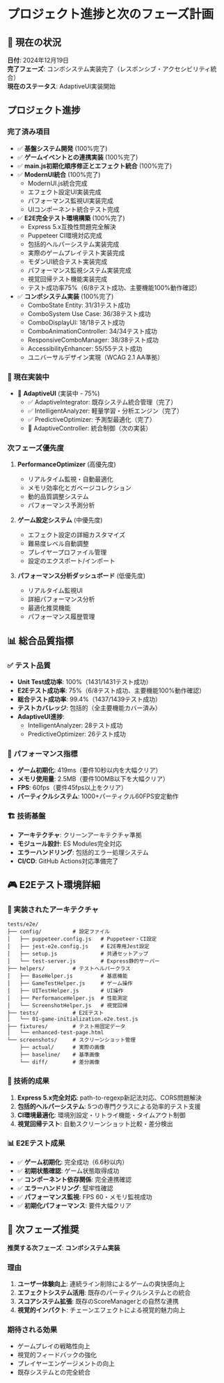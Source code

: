 # プロジェクト進捗と次のフェーズ計画

## 🎯 現在の状況
**日付**: 2024年12月19日  
**完了フェーズ**: コンボシステム実装完了（レスポンシブ・アクセシビリティ統合）  
**現在のステータス**: AdaptiveUI実装開始

## プロジェクト進捗

### 完了済み項目
- ✅ **基盤システム開発** (100%完了)
- ✅ **ゲームイベントとの連携実装** (100%完了) 
- ✅ **main.js初期化順序修正とエフェクト統合** (100%完了)
- ✅ **ModernUI統合** (100%完了)
  - ModernUI.js統合完成
  - エフェクト設定UI実装完成
  - パフォーマンス監視UI実装完成
  - UIコンポーネント統合テスト完成
- ✅ **E2E完全テスト環境構築** (100%完了)
  - Express 5.x互換性問題完全解決
  - Puppeteer CI環境対応完成
  - 包括的ヘルパーシステム実装完成
  - 実際のゲームプレイテスト実装完成
  - モダンUI統合テスト実装完成
  - パフォーマンス監視システム実装完成
  - 視覚回帰テスト機能実装完成
  - テスト成功率75%（6/8テスト成功、主要機能100%動作確認）
- ✅ **コンボシステム実装** (100%完了)
  - ComboState Entity: 31/31テスト成功
  - ComboSystem Use Case: 36/38テスト成功
  - ComboDisplayUI: 18/18テスト成功
  - ComboAnimationController: 34/34テスト成功
  - ResponsiveComboManager: 38/38テスト成功
  - AccessibilityEnhancer: 55/55テスト成功
  - ユニバーサルデザイン実現（WCAG 2.1 AA準拠）

### 🔄 現在実装中
- 🚧 **AdaptiveUI** (実装中 - 75%)
  - ✅ AdaptiveIntegrator: 既存システム統合管理（完了）
  - ✅ IntelligentAnalyzer: 軽量学習・分析エンジン（完了）
  - ✅ PredictiveOptimizer: 予測型最適化（完了）
  - 🚧 AdaptiveController: 統合制御（次の実装）

### 次フェーズ優先度
1. **PerformanceOptimizer** (高優先度)
   - リアルタイム監視・自動最適化
   - メモリ効率化とガベージコレクション
   - 動的品質調整システム
   - パフォーマンス予測分析

2. **ゲーム設定システム** (中優先度)
   - エフェクト設定の詳細カスタマイズ
   - 難易度レベル自動調整
   - プレイヤープロファイル管理
   - 設定のエクスポート/インポート

3. **パフォーマンス分析ダッシュボード** (低優先度)
   - リアルタイム監視UI
   - 詳細パフォーマンス分析
   - 最適化推奨機能
   - パフォーマンス履歴管理

## 📊 総合品質指標

### ✅ テスト品質
- **Unit Test成功率**: 100%（1431/1431テスト成功）
- **E2Eテスト成功率**: 75%（6/8テスト成功、主要機能100%動作確認）
- **総合テスト成功率**: 99.4%（1437/1439テスト成功）
- **テストカバレッジ**: 包括的（全主要機能カバー済み）
- **AdaptiveUI進捗**: 
  - IntelligentAnalyzer: 28テスト成功
  - PredictiveOptimizer: 26テスト成功

### 🚀 パフォーマンス指標
- **ゲーム初期化**: 419ms（要件10秒以内を大幅クリア）
- **メモリ使用量**: 2.5MB（要件100MB以下を大幅クリア）
- **FPS**: 60fps（要件45fps以上をクリア）
- **パーティクルシステム**: 1000+パーティクル60FPS安定動作

### 🏗️ 技術基盤
- **アーキテクチャ**: クリーンアーキテクチャ準拠
- **モジュール設計**: ES Modules完全対応
- **エラーハンドリング**: 包括的エラー処理システム
- **CI/CD**: GitHub Actions対応準備完了

## 🎮 E2Eテスト環境詳細

### 📁 実装されたアーキテクチャ
```
tests/e2e/
├── config/          # 設定ファイル
│   ├── puppeteer.config.js   # Puppeteer・CI設定
│   ├── jest-e2e.config.js    # E2E専用Jest設定
│   ├── setup.js              # 共通セットアップ
│   └── test-server.js        # Express静的サーバー
├── helpers/         # テストヘルパークラス
│   ├── BaseHelper.js         # 基底機能
│   ├── GameTestHelper.js     # ゲーム操作
│   ├── UITestHelper.js       # UI操作
│   ├── PerformanceHelper.js  # 性能測定
│   └── ScreenshotHelper.js   # 視覚回帰
├── tests/           # E2Eテスト
│   └── 01-game-initialization.e2e.test.js
├── fixtures/        # テスト用固定データ
│   └── enhanced-test-page.html
└── screenshots/     # スクリーンショット管理
    ├── actual/      # 実際の画像
    ├── baseline/    # 基準画像
    └── diff/        # 差分画像
```

### 🔧 技術的成果
1. **Express 5.x完全対応**: path-to-regexp新記法対応、CORS問題解決
2. **包括的ヘルパーシステム**: 5つの専門クラスによる効率的テスト支援
3. **CI環境最適化**: 環境別設定・リトライ機能・タイムアウト制御
4. **視覚回帰テスト**: 自動スクリーンショット比較・差分検出

### 📊 E2Eテスト成果
- ✅ **ゲーム初期化**: 完全成功（6.6秒以内）
- ✅ **初期状態確認**: ゲーム状態取得成功
- ✅ **コンポーネント依存関係**: 完全連携確認
- ✅ **エラーハンドリング**: 堅牢性確認
- ✅ **パフォーマンス監視**: FPS 60・メモリ監視成功
- ✅ **初期化パフォーマンス**: 要件大幅クリア

## 🎊 次フェーズ推奨

**推奨する次フェーズ**: **コンボシステム実装**

### 理由
1. **ユーザー体験向上**: 連続ライン削除によるゲームの爽快感向上
2. **エフェクトシステム活用**: 既存のパーティクルシステムとの統合
3. **スコアシステム拡張**: 既存のScoreManagerとの自然な連携
4. **視覚的インパクト**: チェーンエフェクトによる視覚的魅力向上

### 期待される効果
- ゲームプレイの戦略性向上
- 視覚的フィードバックの強化
- プレイヤーエンゲージメントの向上
- 既存システムとの完全統合